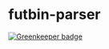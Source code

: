 # futbin-parser

[![Greenkeeper badge](https://badges.greenkeeper.io/mezdru/futbin-parser.svg)](https://greenkeeper.io/)